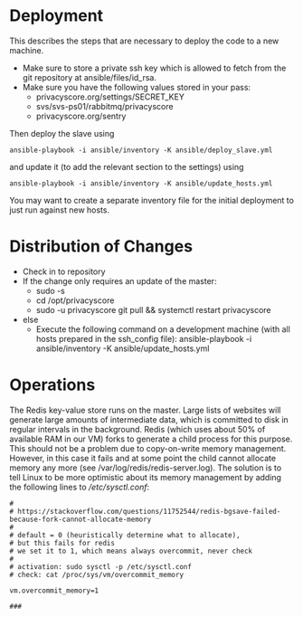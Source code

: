# Deployment

This describes the steps that are necessary to deploy the code to a new machine.

* Make sure to store a private ssh key which is allowed to fetch from the git repository at ansible/files/id_rsa.
* Make sure you have the following values stored in your pass:
  * privacyscore.org/settings/SECRET_KEY
  * svs/svs-ps01/rabbitmq/privacyscore
  * privacyscore.org/sentry

Then deploy the slave using

    ansible-playbook -i ansible/inventory -K ansible/deploy_slave.yml

and update it (to add the relevant section to the settings) using

    ansible-playbook -i ansible/inventory -K ansible/update_hosts.yml

You may want to create a separate inventory file for the initial deployment to just run against new hosts.


# Distribution of Changes

* Check in to repository
* If the change only requires an update of the master:
  * sudo -s
  * cd /opt/privacyscore
  * sudo -u privacyscore git pull && systemctl restart privacyscore
* else
  * Execute the following command on a development machine (with all hosts prepared in the ssh_config file): ansible-playbook -i ansible/inventory -K ansible/update_hosts.yml

# Operations

The Redis key-value store runs on the master. Large lists of websites will generate large amounts of intermediate data, which is committed to disk in regular intervals in the background. Redis (which uses about 50% of available RAM in our VM) forks to generate a child process for this purpose. This should not be a problem due to copy-on-write memory management. However, in this case it fails and at some point the child cannot allocate memory any more (see /var/log/redis/redis-server.log). The solution is to tell Linux to be more optimistic about its memory management by adding the following lines to */etc/sysctl.conf*:


    # 
    # https://stackoverflow.com/questions/11752544/redis-bgsave-failed-because-fork-cannot-allocate-memory
    # 
    # default = 0 (heuristically determine what to allocate), 
    # but this fails for redis
    # we set it to 1, which means always overcommit, never check
    # 
    # activation: sudo sysctl -p /etc/sysctl.conf
    # check: cat /proc/sys/vm/overcommit_memory
    
    vm.overcommit_memory=1
    
    ###